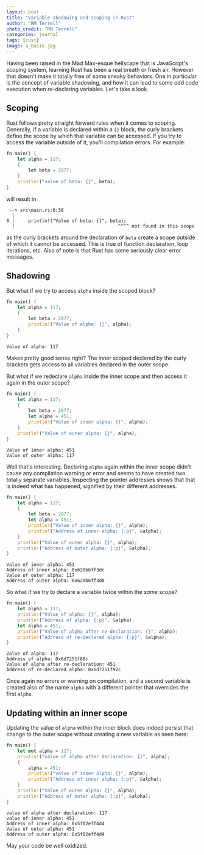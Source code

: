 ```yaml
---
layout: post
title: "Variable shadowing and scoping in Rust"
author: "RM Terrell"
photo_credit: "RM Terrell"
categories: journal
tags: [rust]
image: a_basin.jpg
---
```


Having been raised in the Mad Max-esque hellscape that is JavaScript's scoping system, learning Rust has been a real breath or fresh air. However that doesn't make it totally free of some sneaky behaviors. One in particular is the concept of variable shadowing, and how it can lead to some odd code execution when re-declaring variables. Let's take a look.

## Scoping

Rust follows pretty straight forward rules when it comes to scoping. Generally, if a variable is declared within a `{}` block, the curly brackets define the scope by which that variable can be accessed. If you try to access the variable outside of it, you'll compilation errors. For example:

```rust
fn main() {
    let alpha = 117;
    {
        let beta = 2077;
    }
    println!("value of beta: {}", beta);
}
```

will result in

```console
 --> src\main.rs:8:38
  |
8 |     println!("Value of beta: {}", beta);
  |                                      ^^^^ not found in this scope
```

as the curly brackets around the declaration of `beta` create a scope outside of which it cannot be accessed. This is true of function declaration, loop iterations, etc. Also of note is that Rust has some seriously clear error messages.

## Shadowing

But what if we try to access `alpha` inside the scoped block?

```rust
fn main() {
    let alpha = 117;
    {
        let beta = 2077;
        println!("Value of alpha: {}", alpha);
    }
}
```

```console
Value of alpha: 117
```

Makes pretty good sense right? The inner scoped declared by the curly brackets gets access to all variables declared in the outer scope.

But what if we redeclare `alpha` inside the inner scope and then access it again in the outer scope?

```rust
fn main() {
    let alpha = 117;
    {
        let beta = 2077;
        let alpha = 451;
        println!("Value of inner alpha: {}", alpha);
    }
    println!("Value of outer alpha: {}", alpha);
}
```

```console
Value of inner alpha: 451
Value of outer alpha: 117
```

Well that's interesting. Declaring `alpha` again within the inner scope didn't cause any compilation warning or error and seems to have created two totally separate variables. Inspecting the pointer addresses shows that that is indeed what has happened, signified by their different addresses.

```rust
fn main() {
    let alpha = 117;
    {
        let beta = 2077;
        let alpha = 451;
        println!("Value of inner alpha: {}", alpha);
        println!("Address of inner alpha: {:p}", &alpha);
    }
    println!("Value of outer alpha: {}", alpha);
    println!("Address of outer alpha: {:p}", &alpha);
}
```

```console
Value of inner alpha: 451
Address of inner alpha: 0x620b6ff3dc
Value of outer alpha: 117
Address of outer alpha: 0x620b6ff3d8
```

So what if we try to declare a variable twice within the _same_ scope?

```rust
fn main() {
    let alpha = 117;
    println!("Value of alpha: {}", alpha);
    println!("Address of alpha: {:p}", &alpha);
    let alpha = 451;
    println!("Value of alpha after re-declaration: {}", alpha);
    println!("Address of re-declared alpha: {:p}", &alpha);
}
```

```console
Value of alpha: 117
Address of alpha: 0x6d7251f88c
Value of alpha after re-declaration: 451
Address of re-declared alpha: 0x6d7251f92c
```

Once again no errors or warning on compilation, and a second variable is created also of the name `alpha` with a different pointer that overrides the first `alpha`.

## Updating within an inner scope

Updating the value of `alpha` within the inner block does indeed persist that change to the outer scope without creating a new variable as seen here:

```rust
fn main() {
    let mut alpha = 117;
    println!("value of alpha after declaration: {}", alpha);
    {
        alpha = 451;
        println!("value of inner alpha: {}", alpha);
        println!("Address of inner alpha: {:p}", &alpha);
    }
    println!("Value of outer alpha: {}", alpha);
    println!("Address of outer alpha: {:p}", &alpha);
}
```

```console
value of alpha after declaration: 117
value of inner alpha: 451
Address of inner alpha: 0x5f02eff4d4
Value of outer alpha: 451
Address of outer alpha: 0x5f02eff4d4
```

May your code be well oxidized.

